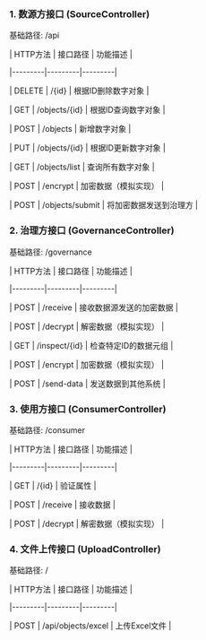 

### 1. 数源方接口 (SourceController)

基础路径: /api

| HTTP方法 | 接口路径 | 功能描述 |

|---------|---------|---------|

| DELETE | /{id} | 根据ID删除数字对象 |

| GET | /objects/{id} | 根据ID查询数字对象 |

| POST | /objects | 新增数字对象 |

| PUT | /objects/{id} | 根据ID更新数字对象 |

| GET | /objects/list | 查询所有数字对象 |

| POST | /encrypt | 加密数据（模拟实现） |

| POST | /objects/submit | 将加密数据发送到治理方 |

### 2. 治理方接口 (GovernanceController)

基础路径: /governance

| HTTP方法 | 接口路径 | 功能描述 |

|---------|---------|---------|

| POST | /receive | 接收数据源发送的加密数据 |

| POST | /decrypt | 解密数据（模拟实现） |

| GET | /inspect/{id} | 检查特定ID的数据元组 |

| POST | /encrypt | 加密数据（模拟实现） |

| POST | /send-data | 发送数据到其他系统 |

### 3. 使用方接口 (ConsumerController)

基础路径: /consumer

| HTTP方法 | 接口路径 | 功能描述 |

|---------|---------|---------|

| GET | /{id} | 验证属性 |

| POST | /receive | 接收数据 |

| POST | /decrypt | 解密数据（模拟实现） |

### 4. 文件上传接口 (UploadController)

基础路径: /

| HTTP方法 | 接口路径 | 功能描述 |

|---------|---------|---------|

| POST | /api/objects/excel | 上传Excel文件 |
